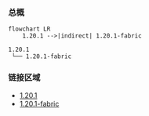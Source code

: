 ### 总概

```mermaid
flowchart LR
    1.20.1 -->|indirect| 1.20.1-fabric
```

```
1.20.1
 └── 1.20.1-fabric
```

### 链接区域

- [1.20.1](/projects/1.20/assets/hierophantics/hierophantics)
- [1.20.1-fabric](/projects/1.20-fabric/assets/hierophantics/hierophantics)